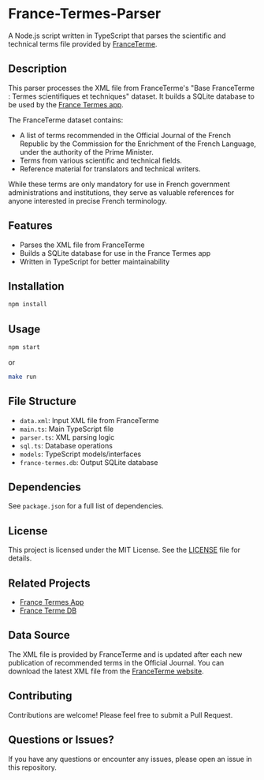 # France-Termes-Parser

A Node.js script written in TypeScript that parses the scientific and technical terms file provided by [FranceTerme](https://www.franceterme.culture.gouv.fr/).

## Description

This parser processes the XML file from FranceTerme's "Base FranceTerme : Termes scientifiques et techniques" dataset. It builds a SQLite database to be used by the [France Termes app](https://github.com/FlorealRISSO/France-Termes-v2).

The FranceTerme dataset contains:
- A list of terms recommended in the Official Journal of the French Republic by the Commission for the Enrichment of the French Language, under the authority of the Prime Minister.
- Terms from various scientific and technical fields.
- Reference material for translators and technical writers.

While these terms are only mandatory for use in French government administrations and institutions, they serve as valuable references for anyone interested in precise French terminology.

## Features

- Parses the XML file from FranceTerme
- Builds a SQLite database for use in the France Termes app
- Written in TypeScript for better maintainability

## Installation

```bash
npm install
```

## Usage

```bash
npm start
```

or

```bash
make run
```

## File Structure

- `data.xml`: Input XML file from FranceTerme
- `main.ts`: Main TypeScript file
- `parser.ts`: XML parsing logic
- `sql.ts`: Database operations
- `models`: TypeScript models/interfaces
- `france-termes.db`: Output SQLite database

## Dependencies

See `package.json` for a full list of dependencies.

## License

This project is licensed under the MIT License. See the [LICENSE](LICENSE) file for details.

## Related Projects

- [France Termes App](https://github.com/FlorealRISSO/France-Termes-v2)
- [France Terme DB](https://github.com/FlorealRISSO/France-Terme-SQL-DB)

## Data Source

The XML file is provided by FranceTerme and is updated after each new publication of recommended terms in the Official Journal. You can download the latest XML file from the [FranceTerme website](https://www.franceterme.culture.gouv.fr/).

## Contributing

Contributions are welcome! Please feel free to submit a Pull Request.

## Questions or Issues?

If you have any questions or encounter any issues, please open an issue in this repository.
